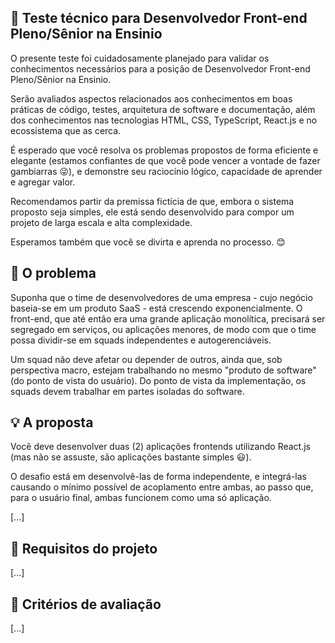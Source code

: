 ## :rocket: Teste técnico para Desenvolvedor Front-end Pleno/Sênior na Ensinio

O presente teste foi cuidadosamente planejado para validar os conhecimentos necessários para a posição de Desenvolvedor Front-end Pleno/Sênior na Ensinio.

Serão avaliados aspectos relacionados aos conhecimentos em boas práticas de código, testes, arquitetura de software e documentação, além dos conhecimentos nas tecnologias HTML, CSS, TypeScript, React.js e no ecossistema que as cerca.

É esperado que você resolva os problemas propostos de forma eficiente e elegante (estamos confiantes de que você pode vencer a vontade de fazer gambiarras :stuck_out_tongue_winking_eye:), e demonstre seu raciocínio lógico, capacidade de aprender e agregar valor.

Recomendamos partir da premissa fictícia de que, embora o sistema proposto seja simples, ele está sendo desenvolvido para compor um projeto de larga escala e alta complexidade.

Esperamos também que você se divirta e aprenda no processo. :blush:

## :eyes: O problema

Suponha que o time de desenvolvedores de uma empresa - cujo negócio baseia-se em um produto SaaS - está crescendo exponencialmente. O front-end, que até então era uma grande aplicação monolítica, precisará ser segregado em serviços, ou aplicações menores, de modo com que o time possa dividir-se em squads independentes e autogerenciáveis. 

Um squad não deve afetar ou depender de outros, ainda que, sob perspectiva macro, estejam trabalhando no mesmo "produto de software" (do ponto de vista do usuário). Do ponto de vista da implementação, os squads devem trabalhar em partes isoladas do software.

## :bulb: A proposta

Você deve desenvolver duas (2) aplicações frontends utilizando React.js (mas não se assuste, são aplicações bastante simples :smiley:).

O desafio está em desenvolvê-las de forma independente, e integrá-las causando o mínimo possível de acoplamento entre ambas, ao passo que, para o usuário final, ambas funcionem como uma só aplicação.

[...]

## :dart: Requisitos do projeto

[...]

## :page_facing_up: Critérios de avaliação

[...]
